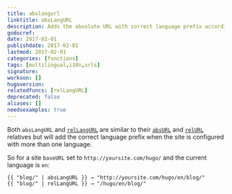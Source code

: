 ```yaml
---
title: abslangurl
linktitle: absLangURL
description: Adds the absolute URL with correct language prefix according to site configuration for multilingual.
godocref:
date: 2017-02-01
publishdate: 2017-02-01
lastmod: 2017-02-01
categories: [functions]
tags: [multilingual,i18n,urls]
signature:
workson: []
hugoversion:
relatedfuncs: [relLangURL]
deprecated: false
aliases: []
needsexamples: true
---
```


Both `absLangURL` and [`relLangURL`](/functions/rellangurl/) are similar to their [`absURL`](/functions/absurl/) and [`relURL`](/functions/absurl-and-relurl) relatives but will add the correct language prefix when the site is configured with more than one language.

So for a site  `baseURL` set to `http://yoursite.com/hugo/` and the current language is `en`:

```golang
{{ "blog/" | absLangURL }} → "http://yoursite.com/hugo/en/blog/"
{{ "blog/" | relLangURL }} → "/hugo/en/blog/"
```